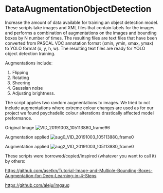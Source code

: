# DataAugmentationObjectDetection
Increase the amount of data available for training an object detection model. These scripts take images and XML files that contain labels for the images and performs a combination of augmentations on the images and bounding boxes by N number of times. The resulting files are text files that have been converted from PASCAL VOC annotation format (xmin, ymin, xmax, ymax) to YOLO format (x, y, h, w). The resulting text files are ready for YOLO object detection training.

Augmentations include: 
1)  Flipping
2)  Rotating
3)  Sheering
4)  Gaussian noise
5)  Adjusting brightness.

The script applies two random augmentations to images. We tried to not include augmentations where extreme colour changes are used as for our project we found psychadelic colour alterations drastically affected model preformance.

Original Image
![VID_20191003_105113880_frame96](https://user-images.githubusercontent.com/57613411/140636380-106f2012-d571-448f-80ee-436219f50d4f.jpg)

Augmentation applied
![aug0_VID_20191003_105113880_frame0](https://user-images.githubusercontent.com/57613411/140636386-5fa7c5e3-04e8-4f81-96aa-9ebf7c3c70ee.jpg)

Augmentation applied
![aug2_VID_20191003_105113880_frame0](https://user-images.githubusercontent.com/57613411/140636412-d4e5c243-28b6-45fb-88c2-e3db3a58d390.jpg)

These scripts were borrowed/copied/inspired (whatever you want to call it) by others:

https://github.com/asetkn/Tutorial-Image-and-Multiple-Bounding-Boxes-Augmentation-for-Deep-Learning-in-4-Steps

https://github.com/aleju/imgaug
